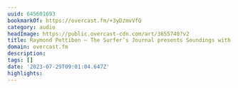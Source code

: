 ```yaml
---
uuid: 645601693
bookmarkOf: https://overcast.fm/+3yDzmvVfQ
category: audio
headImage: https://public.overcast-cdn.com/art/3655740?v2
title: Raymond Pettibon — The Surfer’s Journal presents Soundings with Jamie Brisick
domain: overcast.fm
description:
tags: []
date: '2023-07-29T09:01:04.647Z'
highlights:
---
```




